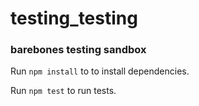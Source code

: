# testing_testing

### barebones testing sandbox

Run `npm install` to to install dependencies.

Run `npm test` to run tests.

